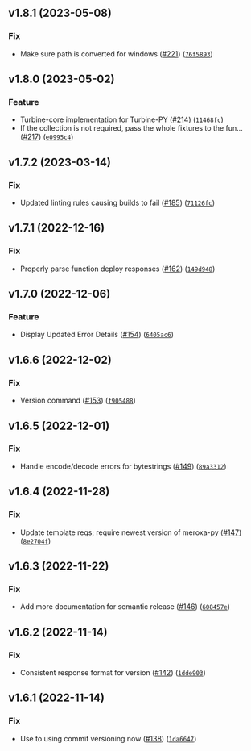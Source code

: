 <!--next-version-placeholder-->

## v1.8.1 (2023-05-08)
### Fix
* Make sure path is converted for windows ([#221](https://github.com/meroxa/turbine-py/issues/221)) ([`76f5893`](https://github.com/meroxa/turbine-py/commit/76f58937956ce61d7ee0e480b00cf3af776d6795))

## v1.8.0 (2023-05-02)
### Feature
* Turbine-core implementation for Turbine-PY ([#214](https://github.com/meroxa/turbine-py/issues/214)) ([`11468fc`](https://github.com/meroxa/turbine-py/commit/11468fc659a3ba19e9ebf417f883810eb23f343c))
* If the collection is not required, pass the whole fixtures to the fun… ([#217](https://github.com/meroxa/turbine-py/issues/217)) ([`e0995c4`](https://github.com/meroxa/turbine-py/commit/e0995c49c558a83bfc8de4a64bfe61cad3393c5b))

## v1.7.2 (2023-03-14)
### Fix
* Updated linting rules causing builds to fail ([#185](https://github.com/meroxa/turbine-py/issues/185)) ([`71126fc`](https://github.com/meroxa/turbine-py/commit/71126fc8554f77964eae8ecb8fc1c50c98244bd6))

## v1.7.1 (2022-12-16)
### Fix
* Properly parse function deploy responses ([#162](https://github.com/meroxa/turbine-py/issues/162)) ([`149d948`](https://github.com/meroxa/turbine-py/commit/149d948e0b5a47b6f7a680185957b362901ee683))

## v1.7.0 (2022-12-06)
### Feature
* Display Updated Error Details ([#154](https://github.com/meroxa/turbine-py/issues/154)) ([`6405ac6`](https://github.com/meroxa/turbine-py/commit/6405ac6c12f734d37cf037d1d1ea0226838e2296))

## v1.6.6 (2022-12-02)
### Fix
* Version command ([#153](https://github.com/meroxa/turbine-py/issues/153)) ([`f905488`](https://github.com/meroxa/turbine-py/commit/f90548879cda2d8649e64986c158e63c1b56b936))

## v1.6.5 (2022-12-01)
### Fix
* Handle encode/decode errors for bytestrings ([#149](https://github.com/meroxa/turbine-py/issues/149)) ([`89a3312`](https://github.com/meroxa/turbine-py/commit/89a33127dcfab07355f70182d8f6707663028736))

## v1.6.4 (2022-11-28)
### Fix
* Update template reqs; require newest version of meroxa-py ([#147](https://github.com/meroxa/turbine-py/issues/147)) ([`8e2704f`](https://github.com/meroxa/turbine-py/commit/8e2704ffb7bcd48b83422715129409f6eb04d427))

## v1.6.3 (2022-11-22)
### Fix
* Add more documentation for semantic release ([#146](https://github.com/meroxa/turbine-py/issues/146)) ([`608457e`](https://github.com/meroxa/turbine-py/commit/608457ed65318e2ca3cf7967c3381cf5a9131429))

## v1.6.2 (2022-11-14)
### Fix
* Consistent response format for version ([#142](https://github.com/meroxa/turbine-py/issues/142)) ([`1dde903`](https://github.com/meroxa/turbine-py/commit/1dde9030f1f99574d9a0b98d2225f5f5b50bfcf7))

## v1.6.1 (2022-11-14)
### Fix
* Use to using commit versioning now ([#138](https://github.com/meroxa/turbine-py/issues/138)) ([`1da6647`](https://github.com/meroxa/turbine-py/commit/1da6647d82446860f108456666aecb6ba2e4bfdb))

